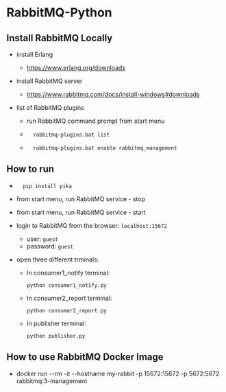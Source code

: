 # RabbitMQ-Python


## Install RabbitMQ Locally

- install Erlang
    - https://www.erlang.org/downloads

- install RabbitMQ server
    - https://www.rabbitmq.com/docs/install-windows#downloads

- list of RabbitMQ plugins
    - run RabbitMQ command prompt from start menu 
    - ```
        rabbitmq-plugins.bat list
        ```
    - ```
        rabbitmq-plugins.bat enable rabbitmq_management
        ```

## How to run 

- ```
    pip install pika
    ```

- from start menu, run RabbitMQ service - stop
- from start menu, run RabbitMQ service - start
- login to RabbitMQ from the browser: `localhost:15672`
    - user: `guest`
    - password: `guest`
- open three different trminals:

    - In consumer1_notify terminal:
        ```
        python consumer1_notify.py
        ```
    - In consumer2_report terminal:
        ```
        python consumer2_report.py
        ```
    - In publisher terminal:
        ```
        python publisher.py
        ```

## How to use RabbitMQ Docker Image

- docker run --rm -it --hostname my-rabbit -p 15672:15672 -p 5672:5672 rabbitmq:3-management
